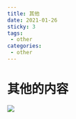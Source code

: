 ```yaml
---
title: 其他
date: 2021-01-26
sticky: 3
tags:
 - other
categories: 
 - other
---
```


# 其他的内容

![](/img/other/2019/091801/header.png)
